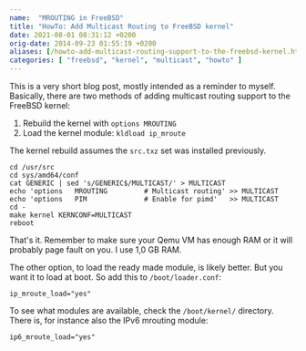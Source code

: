 ```yaml
---
name:  "MROUTING in FreeBSD"
title: "HowTo: Add Multicast Routing to FreeBSD kernel"
date: 2021-08-01 08:31:12 +0200
orig-date: 2014-09-23 01:55:19 +0200
aliases: [/howto-add-multicast-routing-support-to-the-freebsd-kernel.html]
categories: [ "freebsd", "kernel", "multicast", "howto" ]
---
```


This is a very short blog post, mostly intended as a reminder to myself.
Basically, there are two methods of adding multicast routing support to
the FreeBSD kernel:

1. Rebuild the kernel with `options MROUTING`
2. Load the kernel module: `kldload ip_mroute`

The kernel rebuild assumes the `src.txz` set was installed previously.

    cd /usr/src
    cd sys/amd64/conf
    cat GENERIC | sed 's/GENERIC$/MULTICAST/' > MULTICAST
    echo 'options   MROUTING         # Multicast routing' >> MULTICAST
    echo 'options   PIM              # Enable for pimd'   >> MULTICAST
    cd -
    make kernel KERNCONF=MULTICAST
    reboot

That's it.  Remember to make sure your Qemu VM has enough RAM or it
will probably page fault on you.  I use 1,0 GB RAM.

The other option, to load the ready made module, is likely better.  But
you want it to load at boot.  So add this to `/boot/loader.conf`:

    ip_mroute_load="yes"

To see what modules are available, check the `/boot/kernel/` directory.
There is, for instance also the IPv6 mrouting module:

    ip6_mroute_load="yes"

